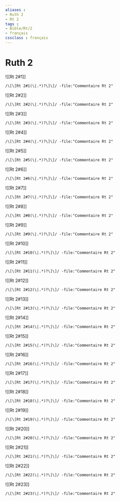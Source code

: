 ```yaml
---
aliases : 
- Ruth 2
- Rt 2
tags : 
- Bible/Rt/2
- français
cssclass : français
---
```


# Ruth 2

![[Rt 2#1]]

```query
/\[\[Rt 2#1(\|.*)?\]\]/ -file:"Commentaire Rt 2"
```

![[Rt 2#2]]

```query
/\[\[Rt 2#2(\|.*)?\]\]/ -file:"Commentaire Rt 2"
```

![[Rt 2#3]]

```query
/\[\[Rt 2#3(\|.*)?\]\]/ -file:"Commentaire Rt 2"
```

![[Rt 2#4]]

```query
/\[\[Rt 2#4(\|.*)?\]\]/ -file:"Commentaire Rt 2"
```

![[Rt 2#5]]

```query
/\[\[Rt 2#5(\|.*)?\]\]/ -file:"Commentaire Rt 2"
```

![[Rt 2#6]]

```query
/\[\[Rt 2#6(\|.*)?\]\]/ -file:"Commentaire Rt 2"
```

![[Rt 2#7]]

```query
/\[\[Rt 2#7(\|.*)?\]\]/ -file:"Commentaire Rt 2"
```

![[Rt 2#8]]

```query
/\[\[Rt 2#8(\|.*)?\]\]/ -file:"Commentaire Rt 2"
```

![[Rt 2#9]]

```query
/\[\[Rt 2#9(\|.*)?\]\]/ -file:"Commentaire Rt 2"
```

![[Rt 2#10]]

```query
/\[\[Rt 2#10(\|.*)?\]\]/ -file:"Commentaire Rt 2"
```

![[Rt 2#11]]

```query
/\[\[Rt 2#11(\|.*)?\]\]/ -file:"Commentaire Rt 2"
```

![[Rt 2#12]]

```query
/\[\[Rt 2#12(\|.*)?\]\]/ -file:"Commentaire Rt 2"
```

![[Rt 2#13]]

```query
/\[\[Rt 2#13(\|.*)?\]\]/ -file:"Commentaire Rt 2"
```

![[Rt 2#14]]

```query
/\[\[Rt 2#14(\|.*)?\]\]/ -file:"Commentaire Rt 2"
```

![[Rt 2#15]]

```query
/\[\[Rt 2#15(\|.*)?\]\]/ -file:"Commentaire Rt 2"
```

![[Rt 2#16]]

```query
/\[\[Rt 2#16(\|.*)?\]\]/ -file:"Commentaire Rt 2"
```

![[Rt 2#17]]

```query
/\[\[Rt 2#17(\|.*)?\]\]/ -file:"Commentaire Rt 2"
```

![[Rt 2#18]]

```query
/\[\[Rt 2#18(\|.*)?\]\]/ -file:"Commentaire Rt 2"
```

![[Rt 2#19]]

```query
/\[\[Rt 2#19(\|.*)?\]\]/ -file:"Commentaire Rt 2"
```

![[Rt 2#20]]

```query
/\[\[Rt 2#20(\|.*)?\]\]/ -file:"Commentaire Rt 2"
```

![[Rt 2#21]]

```query
/\[\[Rt 2#21(\|.*)?\]\]/ -file:"Commentaire Rt 2"
```

![[Rt 2#22]]

```query
/\[\[Rt 2#22(\|.*)?\]\]/ -file:"Commentaire Rt 2"
```

![[Rt 2#23]]

```query
/\[\[Rt 2#23(\|.*)?\]\]/ -file:"Commentaire Rt 2"
```

